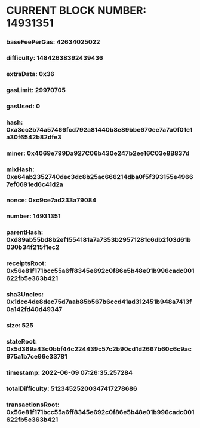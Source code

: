 # CURRENT BLOCK NUMBER: 14931351

### baseFeePerGas: 42634025022
### difficulty: 14842638392439436
### extraData: 0x36
### gasLimit: 29970705
### gasUsed: 0
### hash: 0xa3cc2b74a57466fcd792a81440b8e89bbe670ee7a7a0f01e1a30f6542b82dfe3
### miner: 0x4069e799Da927C06b430e247b2ee16C03e8B837d
### mixHash: 0xe64ab2352740dec3dc8b25ac666214dba0f5f393155e49667ef0691ed6c41d2a
### nonce: 0xc9ce7ad233a79084
### number: 14931351
### parentHash: 0xd89ab55bd8b2ef1554181a7a7353b29571281c6db2f03d61b030b34f215f1ec2
### receiptsRoot: 0x56e81f171bcc55a6ff8345e692c0f86e5b48e01b996cadc001622fb5e363b421
### sha3Uncles: 0x1dcc4de8dec75d7aab85b567b6ccd41ad312451b948a7413f0a142fd40d49347
### size: 525
### stateRoot: 0x5d369a43c0bbf44c224439c57c2b90cd1d2667b60c6c9ac975a1b7ce96e33781
### timestamp: 2022-06-09 07:26:35.257284
### totalDifficulty: 51234525200347417278686
### transactionsRoot: 0x56e81f171bcc55a6ff8345e692c0f86e5b48e01b996cadc001622fb5e363b421

